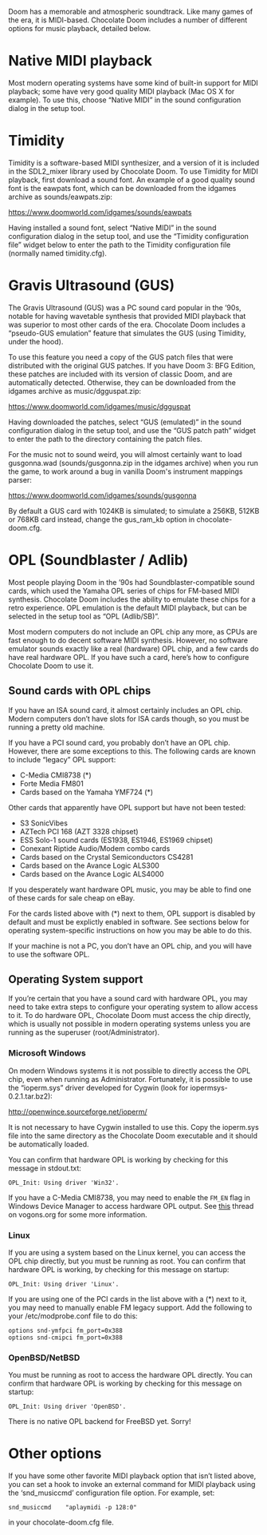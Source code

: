 Doom has a memorable and atmospheric soundtrack. Like many games of the era, it is MIDI-based. Chocolate Doom includes a
number of different options for music playback, detailed below.

# Native MIDI playback

Most modern operating systems have some kind of built-in support for MIDI playback; some have very good quality MIDI
playback (Mac OS X for example). To use this, choose “Native MIDI” in the sound configuration dialog in the setup tool.

# Timidity

Timidity is a software-based MIDI synthesizer, and a version of it is included in the SDL2_mixer library used by
Chocolate Doom. To use Timidity for MIDI playback, first download a sound font. An example of a good quality sound font
is the eawpats font, which can be downloaded from the idgames archive as sounds/eawpats.zip:

https://www.doomworld.com/idgames/sounds/eawpats

Having installed a sound font, select “Native MIDI” in the sound configuration dialog in the setup tool, and use the
“Timidity configuration file” widget below to enter the path to the Timidity configuration file (normally named
timidity.cfg).

# Gravis Ultrasound (GUS)

The Gravis Ultrasound (GUS) was a PC sound card popular in the ’90s, notable for having wavetable synthesis that
provided MIDI playback that was superior to most other cards of the era. Chocolate Doom includes a “pseudo-GUS
emulation” feature that simulates the GUS
(using Timidity, under the hood).

To use this feature you need a copy of the GUS patch files that were distributed with the original GUS patches. If you
have Doom 3: BFG Edition, these patches are included with its version of classic Doom, and are automatically detected.
Otherwise, they can be downloaded from the idgames archive as music/dgguspat.zip:

https://www.doomworld.com/idgames/music/dgguspat

Having downloaded the patches, select “GUS (emulated)” in the sound configuration dialog in the setup tool, and use the
“GUS patch path” widget to enter the path to the directory containing the patch files.

For the music not to sound weird, you will almost certainly want to load gusgonna.wad (sounds/gusgonna.zip in the
idgames archive) when you run the game, to work around a bug in vanilla Doom's instrument mappings parser:

https://www.doomworld.com/idgames/sounds/gusgonna

By default a GUS card with 1024KB is simulated; to simulate a 256KB, 512KB or 768KB card instead, change the gus_ram_kb
option in chocolate-doom.cfg.

# OPL (Soundblaster / Adlib)

Most people playing Doom in the ’90s had Soundblaster-compatible sound cards, which used the Yamaha OPL series of chips
for FM-based MIDI synthesis. Chocolate Doom includes the ability to emulate these chips for a retro experience. OPL
emulation is the default MIDI playback, but can be selected in the setup tool as “OPL (Adlib/SB)”.

Most modern computers do not include an OPL chip any more, as CPUs are fast enough to do decent software MIDI synthesis.
However, no software emulator sounds exactly like a real (hardware) OPL chip, and a few cards do have real hardware OPL.
If you have such a card, here’s how to configure Chocolate Doom to use it.

## Sound cards with OPL chips

If you have an ISA sound card, it almost certainly includes an OPL chip. Modern computers don’t have slots for ISA cards
though, so you must be running a pretty old machine.

If you have a PCI sound card, you probably don’t have an OPL chip. However, there are some exceptions to this. The
following cards are known to include “legacy” OPL support:

* C-Media CMI8738 (*)
* Forte Media FM801
* Cards based on the Yamaha YMF724 (*)

Other cards that apparently have OPL support but have not been tested:

* S3 SonicVibes
* AZTech PCI 168 (AZT 3328 chipset)
* ESS Solo-1 sound cards (ES1938, ES1946, ES1969 chipset)
* Conexant Riptide Audio/Modem combo cards
* Cards based on the Crystal Semiconductors CS4281
* Cards based on the Avance Logic ALS300
* Cards based on the Avance Logic ALS4000

If you desperately want hardware OPL music, you may be able to find one of these cards for sale cheap on eBay.

For the cards listed above with (\*) next to them, OPL support is disabled by default and must be explictly enabled in
software. See sections below for operating system-specific instructions on how you may be able to do this.

If your machine is not a PC, you don’t have an OPL chip, and you will have to use the software OPL.

## Operating System support

If you’re certain that you have a sound card with hardware OPL, you may need to take extra steps to configure your
operating system to allow access to it. To do hardware OPL, Chocolate Doom must access the chip directly, which is
usually not possible in modern operating systems unless you are running as the superuser (root/Administrator).

### Microsoft Windows

On modern Windows systems it is not possible to directly access the OPL chip, even when running as Administrator.
Fortunately, it is possible to use the “ioperm.sys” driver developed for Cygwin (look for iopermsys-0.2.1.tar.bz2):

http://openwince.sourceforge.net/ioperm/

It is not necessary to have Cygwin installed to use this. Copy the ioperm.sys file into the same directory as the
Chocolate Doom executable and it should be automatically loaded.

You can confirm that hardware OPL is working by checking for this message in stdout.txt:

    OPL_Init: Using driver 'Win32'.

If you have a C-Media CMI8738, you may need to enable the `FM_EN`
flag in Windows Device Manager to access hardware OPL output. See
[this](http://www.vogons.org/viewtopic.php?f=46&t=36445) thread on vogons.org for some more information.

### Linux

If you are using a system based on the Linux kernel, you can access the OPL chip directly, but you must be running as
root. You can confirm that hardware OPL is working, by checking for this message on startup:

    OPL_Init: Using driver 'Linux'.

If you are using one of the PCI cards in the list above with a (*)
next to it, you may need to manually enable FM legacy support. Add the following to your /etc/modprobe.conf file to do
this:

    options snd-ymfpci fm_port=0x388
    options snd-cmipci fm_port=0x388

### OpenBSD/NetBSD

You must be running as root to access the hardware OPL directly. You can confirm that hardware OPL is working by
checking for this message on startup:

    OPL_Init: Using driver 'OpenBSD'.

There is no native OPL backend for FreeBSD yet. Sorry!

# Other options

If you have some other favorite MIDI playback option that isn’t listed above, you can set a hook to invoke an external
command for MIDI playback using the ‘snd_musiccmd’ configuration file option. For example, set:

    snd_musiccmd    "aplaymidi -p 128:0"

in your chocolate-doom.cfg file.
